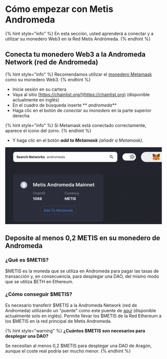 # Cómo empezar con Metis Andromeda

{% hint style="info" %}
En esta sección, usted aprenderá a conectar y a utilizar su monedero Web3 en la Red Metis Andrómeda.
{% endhint %}

## Conecta tu monedero Web3 a la Andromeda Network (red de Andromeda)

{% hint style="info" %}
Recomendamos utilizar el [monedero Metamask](./) como su monedero Web3.&#x20;
{% endhint %}

* Inicie sesión en su cartera&#x20;
* Vaya al sitio [https://chainlist.org/](https://chainlist.org) (disponible actualmente en inglés)
* En el cuadro de búsqueda inserte \*\* _andromeda\*\*_&#x20;
* Haga clic en el botón de _conectar su monedero_ en la parte superior derecha

{% hint style="info" %}
Si Metamask está conectado correctamente, aparece el icono del zorro.
{% endhint %}

* Y haga clic en el botón _**add to Metamask** (añadir a Metamask)._

![Añade la red Andromeda Metis a metamask mediante chainlist.org](<../../.gitbook/assets/Schermata 2022-01-26 alle 23.03.43.png>)

## Deposite al menos 0,2 METIS en su monedero de Andromeda

### ¿Qué es $METIS?

$METIS es la moneda que se utiliza en Andromeda para pagar las tasas de transacción y, en consecuencia, para desplegar una DAO, del mismo modo que se utiliza $ETH en Ethereum.

### ¿Cómo conseguir $METIS?

Es necesario transferir $METIS a la Andromeda Network (red de Andromeda) utilizando un "puente" como este puente de [aquí](https://bridge.metis.io/home) (disponible actualmente solo en inglés). Permite llevar los $METIS de la Red Ethereum a los $METIS en la red principal de Metis Andromeda.

{% hint style="warning" %}
**¿Cuántos $METIS son necesarios para desplegar una DAO?**

Se necesitan al menos 0,2 $METIS para desplegar una DAO de Aragón, aunque el coste real podría ser mucho menor.
{% endhint %}
